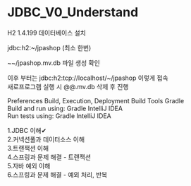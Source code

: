 # JDBC_V0_Understand

H2 1.4.199 데이터베이스 설치

jdbc:h2:~/jpashop (최소 한번)

~~/jpashop.mv.db 파일 생성 확인

이후 부터는 jdbc:h2:tcp://localhost/~/jpashop 이렇게 접속<br>
새로프로그램 실행 시 @@.mv.db 삭제 후 진행<br>





Preferences Build, Execution, Deployment Build Tools Gradle<br>
Build and run using: Gradle IntelliJ IDEA<br>
Run tests using: Gradle IntelliJ IDEA<br>

1.JDBC 이해✔<br>
2.커넥션풀과 데이터소스 이해<br>
3.트랜잭션 이해<br>
4.스프링과 문제 해결 - 트랜잭션<br>
5.자바 예외 이해<br>
6.스프링과 문제 해결 - 예외 처리, 반복<br>
